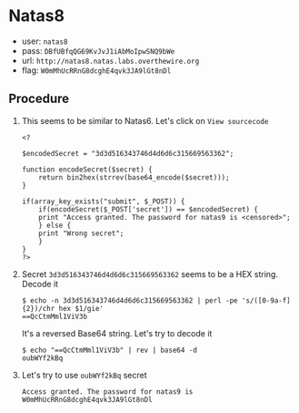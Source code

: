 # Natas8

*	user: `natas8`
*	pass: `DBfUBfqQG69KvJvJ1iAbMoIpwSNQ9bWe`
*	url: `http://natas8.natas.labs.overthewire.org`
*	flag: `W0mMhUcRRnG8dcghE4qvk3JA9lGt8nDl`

## Procedure

1.	This seems to be similar to Natas6. Let's click on `View sourcecode`

		<?

		$encodedSecret = "3d3d516343746d4d6d6c315669563362";

		function encodeSecret($secret) {
			return bin2hex(strrev(base64_encode($secret)));
		}

		if(array_key_exists("submit", $_POST)) {
			if(encodeSecret($_POST['secret']) == $encodedSecret) {
			print "Access granted. The password for natas9 is <censored>";
			} else {
			print "Wrong secret";
			}
		}
		?>

2.	Secret `3d3d516343746d4d6d6c315669563362` seems to be a HEX string.
	Decode it

		$ echo -n 3d3d516343746d4d6d6c315669563362 | perl -pe 's/([0-9a-f]{2})/chr hex $1/gie'
		==QcCtmMml1ViV3b

	It's a reversed Base64 string. Let's try to decode it

		$ echo "==QcCtmMml1ViV3b" | rev | base64 -d
		oubWYf2kBq

3.	Let's try to use `oubWYf2kBq` secret

		Access granted. The password for natas9 is
		W0mMhUcRRnG8dcghE4qvk3JA9lGt8nDl
